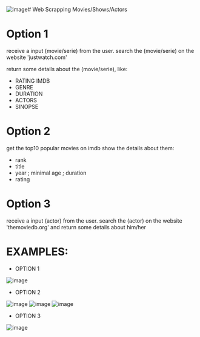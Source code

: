 ![image](https://github.com/gabrielqt/Web-Scrapping-Cinema/assets/159674773/f38c79dc-e7ef-4b4a-a4e6-ebe978a4bdfc)# Web Scrapping Movies/Shows/Actors

# Option 1
receive a input (movie/serie) from the user.
search the (movie/serie) on the website 'justwatch.com'

return some details about the (movie/serie), like:
- RATING IMDB
- GENRE
- DURATION
- ACTORS
- SINOPSE

# Option 2
get the top10 popular movies on imdb
show the details about them:
- rank
- title
- year ; minimal age ; duration
- rating

# Option 3
receive a input (actor) from the user.
search the (actor) on the website 'themoviedb.org'
and return some details about him/her


# EXAMPLES:

- OPTION 1

![image](https://github.com/gabrielqt/Web-Scrapping-Cinema/assets/159674773/8d4a6eda-8f98-4ca4-9143-da3d4e9ab94b)

- OPTION 2
  
![image](https://github.com/gabrielqt/Web-Scrapping-Cinema/assets/159674773/5801df67-e365-4022-b9fa-bef8eeecbcef)
![image](https://github.com/gabrielqt/Web-Scrapping-Cinema/assets/159674773/011d16db-aa24-4b5e-ab28-23c0280771c1)
![image](https://github.com/gabrielqt/Web-Scrapping-Cinema/assets/159674773/2f0e8b64-0e40-46d2-8cb2-64fae4d12fb2)

- OPTION 3

  
![image](https://github.com/gabrielqt/Web-Scrapping-Cinema/assets/159674773/d36cf031-4195-439e-9b0c-5b4a72adb0c4)




